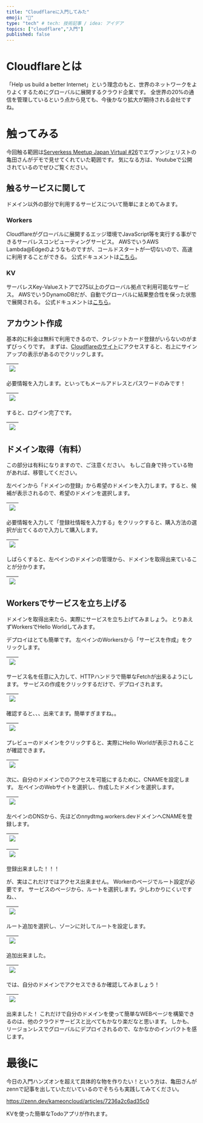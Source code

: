 ```yaml
---
title: "Cloudflareに入門してみた"
emoji: "🌟"
type: "tech" # tech: 技術記事 / idea: アイデア
topics: ["cloudflare","入門"]
published: false
---
```


# Cloudflareとは

「Help us build a better Internet」という理念のもと、世界のネットワークをよりよくするためにグローバルに展開するクラウド企業です。
全世界の20%の通信を管理しているという点から見ても、今後かなり拡大が期待される会社ですね。


# 触ってみる

今回触る範囲は[Serverkess Meetup Japan Virtual #26](https://serverless.connpass.com/event/274263/)でエヴァンジェリストの亀田さんがデモで見せてくれていた範囲です。
気になる方は、Youtubeで公開されているのでぜひご覧ください。


## 触るサービスに関して

ドメイン以外の部分で利用するサービスについて簡単にまとめてみます。


### Workers

Cloudflareがグローバルに展開するエッジ環境でJavaScript等を実行する事ができるサーバレスコンピューティングサービス。
AWSでいうAWS Lambda@Edgeのようなものですが、コールドスタートが一切ないので、高速に利用することができる。
公式ドキュメントは[こちら](https://developers.cloudflare.com/workers/)。


### KV

サーバレスKey-Valueストアで275以上のグローバル拠点で利用可能なサービス。
AWSでいうDynamoDBだが、自動でグローバルに結果整合性を保った状態で展開される。
公式ドキュメントは[こちら](https://developers.cloudflare.com/workers/runtime-apis/kv/)。


## アカウント作成

基本的に料金は無料で利用できるので、クレジットカード登録がいらないのがまずびっくりです。
まずは、[Cloudflareのサイト](https://www.cloudflare.com/ja-jp/)にアクセスすると、右上にサインアップの表示があるのでクリックします。

|![](https://storage.googleapis.com/zenn-user-upload/907c91fa8489-20230301.png)|
|:--|

必要情報を入力します。といってもメールアドレスとパスワードのみです！

|![](https://storage.googleapis.com/zenn-user-upload/e43835624bf4-20230301.png)|
|:--|

すると、ログイン完了です。

|![](https://storage.googleapis.com/zenn-user-upload/43679406f69d-20230301.png)|
|:--|


## ドメイン取得（有料）

この部分は有料になりますので、ご注意ください。
もしご自身で持っている物があれば、移管してください。

左ペインから「ドメインの登録」から希望のドメインを入力します。すると、候補が表示されるので、希望のドメインを選択します。

|![](https://storage.googleapis.com/zenn-user-upload/f698fe7d489b-20230301.png)|
|:--|

必要情報を入力して「登録社情報を入力する」をクリックすると、購入方法の選択が出てくるので入力して購入します。

|![](https://storage.googleapis.com/zenn-user-upload/14a0f407e132-20230301.png)|
|:--|

しばらくすると、左ペインのドメインの管理から、ドメインを取得出来ていることが分かります。

|![](https://storage.googleapis.com/zenn-user-upload/636c7d400de5-20230301.png)|
|:--|


## Workersでサービスを立ち上げる

ドメインを取得出来たら、実際にサービスを立ち上げてみましょう。
とりあえずWorkersでHello Worldしてみます。

デプロイはとても簡単です。
左ペインのWorkersから「サービスを作成」をクリックします。

|![](https://storage.googleapis.com/zenn-user-upload/adae24583984-20230302.png)|
|:--|

サービス名を任意に入力して、HTTPハンドラで簡単なFetchが出来るようにします。
サービスの作成をクリックするだけで、デプロイされます。

|![](https://storage.googleapis.com/zenn-user-upload/f3e5320ac8bd-20230302.png)|
|:--|

確認すると、、、出来てます。簡単すぎますね。。

|![](https://storage.googleapis.com/zenn-user-upload/cf1f7cc7b729-20230302.png)|
|:--|

プレビューのドメインをクリックすると、実際にHello Worldが表示されることが確認できます。

|![](https://storage.googleapis.com/zenn-user-upload/66988993db5d-20230302.png)|
|:--|

次に、自分のドメインでのアクセスを可能にするために、CNAMEを設定します。
左ペインのWebサイトを選択し、作成したドメインを選択します。

|![](https://storage.googleapis.com/zenn-user-upload/d4ef985dcbb0-20230302.png)|
|:--|

左ペインのDNSから、先ほどのnnydtmg.workers.devドメインへCNAMEを登録します。

|![](https://storage.googleapis.com/zenn-user-upload/cec39adc6925-20230302.png)|
|:--|

|![](https://storage.googleapis.com/zenn-user-upload/7c54bc083b9d-20230302.png)|
|:--|

登録出来ました！！！

が、実はこれだけではアクセス出来ません。
Workerのページでルート設定が必要です。
サービスのページから、ルートを選択します。少しわかりにくいですね、、

|![](https://storage.googleapis.com/zenn-user-upload/0d38118ed30b-20230302.png)|
|:--|

ルート追加を選択し、ゾーンに対してルートを設定します。

|![](https://storage.googleapis.com/zenn-user-upload/b5b58431f6b7-20230302.png)|
|:--|

追加出来ました。

|![](https://storage.googleapis.com/zenn-user-upload/0dde8fc9a0a7-20230302.png)|
|:--|

では、自分のドメインでアクセスできるか確認してみましょう！

|![](https://storage.googleapis.com/zenn-user-upload/30de05c3478e-20230302.png)|
|:--|

出来ました！
これだけで自分のドメインを使って簡単なWEBページを構築できるのは、他のクラウドサービスと比べてもかなり楽だなと思います。
しかも、リージョンレスでグローバルにデプロイされるので、なかなかのインパクトを感じます。


# 最後に

今日の入門ハンズオンを超えて具体的な物を作りたい！という方は、亀田さんがzennで記事を出していただいているのでそちらも実践してみてください。

https://zenn.dev/kameoncloud/articles/7236a2c6ad35c0

KVを使った簡単なTodoアプリが作れます。



